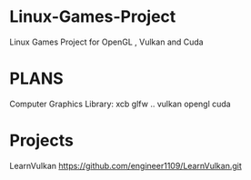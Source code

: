 # Linux-Games-Project
Linux Games Project for OpenGL , Vulkan and Cuda
# PLANS
Computer Graphics
Library: xcb glfw ..
    vulkan opengl cuda

# Projects
LearnVulkan
https://github.com/engineer1109/LearnVulkan.git
